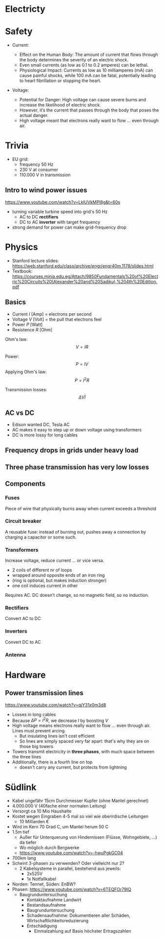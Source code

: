 # Electricty

# Safety

-   Current:

    -   Effect on the Human Body: The amount of current that flows through the body determines the severity of an electric shock.
    -   Even small currents (as low as 0.1 to 0.2 amperes) can be lethal.
    -   Physiological Impact: Currents as low as 10 milliamperes (mA) can cause painful shocks, while 100 mA can be fatal, potentially leading to heart fibrillation or stopping the heart.

-   Voltage:
    -   Potential for Danger: High voltage can cause severe burns and increase the likelihood of electric shock.
    -   However, it’s the current that passes through the body that poses the actual danger.
    -   High voltage meant that electrons really want to flow ... even through air.

# Trivia

-   EU grid:
    -   frequency 50 Hz
    -   230 V at consumer
    -   110.000 V in transmission

## Intro to wind power issues

https://www.youtube.com/watch?v=LklUVkMPl8g&t=60s

-   turning variable turbine speed into grid's 50 Hz
    -   AC to DC **rectifiers**
    -   DC to AC **inverter** with target frequency
-   strong demand for power can make grid-frequency drop

# Physics

-   Stanford lecture slides: https://web.stanford.edu/class/archive/engr/engr40m.1178/slides.html
-   Textbook: https://courses.minia.edu.eg/Attach/9850Fundamentals%20of%20Electric%20Circuits%20(Alexander%20and%20Sadiku),%204th%20Edition.pdf

## Basics

-   Current $I$ [Amp] = electrons per second
-   Voltage $V$ [Volt] = the pull that electrons feel
-   Power $P$ [Watt]
-   Resistence $R$ [Ohm]

Ohm's law:
$$V = I R$$

Power:
$$P = I V$$
Applying Ohm's law:
$$P = I^2 R$$

Transmission losses:
$$\Delta V \tilde l$$

## AC vs DC

-   Edison wanted DC, Tesla AC
-   AC makes it easy to step up or down voltage using transformers
-   DC is more lossy for long cables

## Frequency drops in grids under heavy load

## Three phase transmission has very low losses

## Components

### Fuses

Piece of wire that physically burns away when current exceeds a threshold

### Circuit breaker

A reusable fuse: instead of burning out, pushes away a connection by charging a capacitor or some such.

### Transformers

Increase voltage, reduce current ... or vice versa.

-   2 coils of different nr of loops
-   wrapped around opposite ends of an iron ring
-   (ring is optional, but makes induction stronger)
-   one coil induces current in other

Requires AC. DC doesn't change, so no magnetic field, so no induction.

### Rectifiers

Convert AC to DC

### Inverters

Convert DC to AC

### Antenna

# Hardware

## Power transmission lines

https://www.youtube.com/watch?v=qjY31x0m3d8

-   Losses in long cables
-   Because $\Delta P = I^2 R$, we decrease $I$ by boosting $V$
-   High voltage means electrons really want to flow ... even through air. Lines must prevent arcing.
    -   But insulating lines isn't cost efficient
    -   So lines are simply spaced very far apart: that's why they are on those big towers
-   Towers transmit electricity in **three phases**, with much space between the three lines
-   Additionally, there is a fourth line on top
    -   doesn't carry any current, but protects from lightning

# Südlink

-   Kabel ungefähr 15cm Durchmesser Kupfer (ohne Mantel gerechnet)
-   4.000.000 V (40fache einer normalen Leitung)
-   Versorgt ca 10 Mio Haushalte
-   Kostet wegen Eingraben 4-5 mal so viel wie oberirdische Leitungen
    -   10 Milliarden €
-   Wird im Kern 70 Grad C, um Mantel herum 50 C
-   1.5m tief
    -   Außer für Unterquerung von Hindernissen (Flüsse, Wohngebiete, ...) da tiefer
    -   Wo möglich durch Bergwerke
    -   https://www.youtube.com/watch?v=-hwuPgkGC04
-   700km lang
-   Scheint 3-phasen zu verwenden? Oder vielleicht nur 2?
    -   2 Kabelsysteme in parallel, bestehend aus jeweils:
        -   2x525V
        -   1x Notfallkabel
-   Norden: Tennet, Süden: EnBW?
-   Phasen: https://www.youtube.com/watch?v=6TEQFOr79IQ
    -   Baugrunduntersuchung
        -   Kontaktaufnahme Landwirt
        -   Bestandsaufnahme
        -   Baugrunduntersuchung
        -   Schadensaufnahme: Dokumentieren aller Schäden, Wirtschaftlichkeitsreduzierung
        -   Entschädigung
            -   Einmalzahlung auf Basis höchster Ertragszahlen
